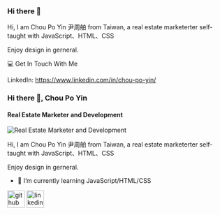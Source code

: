 ### Hi there 👋

Hi, I am Chou Po Yin 尹周舶 from Taiwan, a real estate marketerter self-taught with JavaScript、HTML、CSS

Enjoy design in gerneral. 



💻 Get In Touch With Me

LinkedIn: https://www.linkedin.com/in/chou-po-yin/


### Hi there 👋, Chou Po Yin
#### Real Estate Marketer and Development
![Real Estate Marketer and Development](https://i.postimg.cc/cCbG0Hb2/lovepik-science-and-technology-map-of-vector-line-building-background-image-400055033.jpg)

Hi, I am Chou Po Yin 尹周舶 from Taiwan, a real estate marketerter self-taught with JavaScript、HTML、CSS

Enjoy design in gerneral.

- 🌱 I’m currently learning JavaScript/HTML/CSS 


[<img src='https://cdn.jsdelivr.net/npm/simple-icons@3.0.1/icons/github.svg' alt='github' height='40'>](https://github.com/bobyin22)  [<img src='https://cdn.jsdelivr.net/npm/simple-icons@3.0.1/icons/linkedin.svg' alt='linkedin' height='40'>](https://www.linkedin.com/in/chou-po-yin/)  


